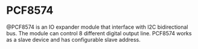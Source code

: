 # PCF8574
@PCF8574 is an IO expander module that interface with I2C bidirectional bus. The module can control 8 different digital output line. PCF8574 works as a slave device and has configurable slave address. 

